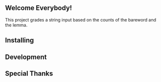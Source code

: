 ## Welcome Everybody!
This project grades a string input based on the counts of the bareword and the lemma. 

## Installing

## Development

## Special Thanks